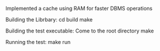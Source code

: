 Implemented a cache using RAM for faster DBMS operations

Building the Librbary:
  cd build
  make

Building the test executable:
  Come to the root directory
  make

Running the test:
  make run

